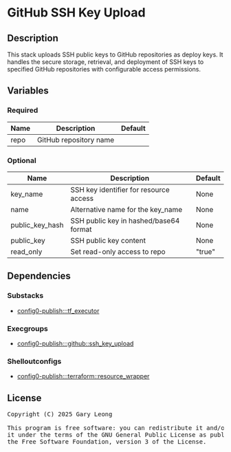# GitHub SSH Key Upload

## Description
This stack uploads SSH public keys to GitHub repositories as deploy keys. It handles the secure storage, retrieval, and deployment of SSH keys to specified GitHub repositories with configurable access permissions.

## Variables

### Required
| Name | Description | Default |
|------|-------------|---------|
| repo | GitHub repository name | &nbsp; |

### Optional
| Name | Description | Default |
|------|-------------|---------|
| key_name | SSH key identifier for resource access | None |
| name | Alternative name for the key_name | None |
| public_key_hash | SSH public key in hashed/base64 format | None |
| public_key | SSH public key content | None |
| read_only | Set read-only access to repo | "true" |

## Dependencies

### Substacks
- [config0-publish:::tf_executor](http://config0.http.redirects.s3-website-us-east-1.amazonaws.com/assets/stacks/config0-publish/tf_executor/default)

### Execgroups
- [config0-publish:::github::ssh_key_upload](http://config0.http.redirects.s3-website-us-east-1.amazonaws.com/assets/exec/groups/config0-publish/github/ssh_key_upload/default)

### Shelloutconfigs
- [config0-publish:::terraform::resource_wrapper](http://config0.http.redirects.s3-website-us-east-1.amazonaws.com/assets/shelloutconfigs/config0-publish/terraform/resource_wrapper/default)

## License
<pre>
Copyright (C) 2025 Gary Leong <gary@config0.com>

This program is free software: you can redistribute it and/or modify
it under the terms of the GNU General Public License as published by
the Free Software Foundation, version 3 of the License.
</pre>